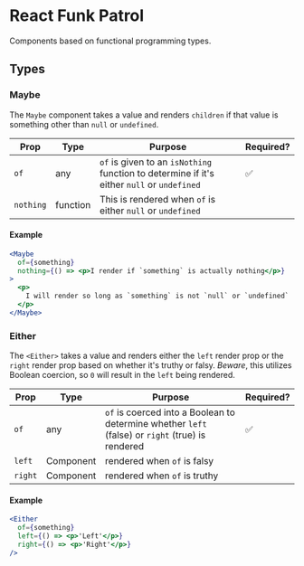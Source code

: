 # React Funk Patrol

Components based on functional programming types.

## Types

### Maybe

The `Maybe` component takes a value and renders `children` if that value is something other than `null` or `undefined`.

| Prop | Type | Purpose | Required? |
|---|---|---|---|
| `of` | any | `of` is given to an `isNothing` function to determine if it's either `null` or `undefined` | ✅ |
| `nothing` | function | This is rendered when `of` is either `null` or `undefined` | |

#### Example

```jsx
<Maybe
  of={something}
  nothing={() => <p>I render if `something` is actually nothing</p>}
>
  <p>
    I will render so long as `something` is not `null` or `undefined`
  </p>
</Maybe>
```

### Either

The `<Either>` takes a value and renders either the `left` render prop or the `right` render prop based on whether it's truthy or falsy. *Beware*, this utilizes Boolean coercion, so `0` will result in the `left` being rendered.

| Prop | Type | Purpose | Required? |
|---|---|---|---|
| `of` | any | `of` is coerced into a Boolean to determine whether `left` (false) or `right` (true) is rendered | ✅ |
| `left` | Component | rendered when `of` is falsy | |
| `right` | Component | rendered when `of` is truthy | |

#### Example

```jsx
<Either
  of={something}
  left={() => <p>'Left'</p>}
  right={() => <p>'Right'</p>}
/>
```

